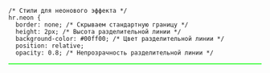 
    /* Стили для неонового эффекта */
    hr.neon {
      border: none; /* Скрываем стандартную границу */
      height: 2px; /* Высота разделительной линии */
      background-color: #00ff00; /* Цвет разделительной линии */
      position: relative;
      opacity: 0.8; /* Непрозрачность разделительной линии */
  <hr class="neon" style="border:none; height:2px; background-color:#00ff00; position: relative; opacity: 0.8;" />
